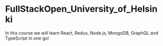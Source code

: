 # FullStackOpen_University_of_Helsinki
In this course we will learn React, Redux, Node.js, MongoDB, GraphQL and TypeScript in one go!
